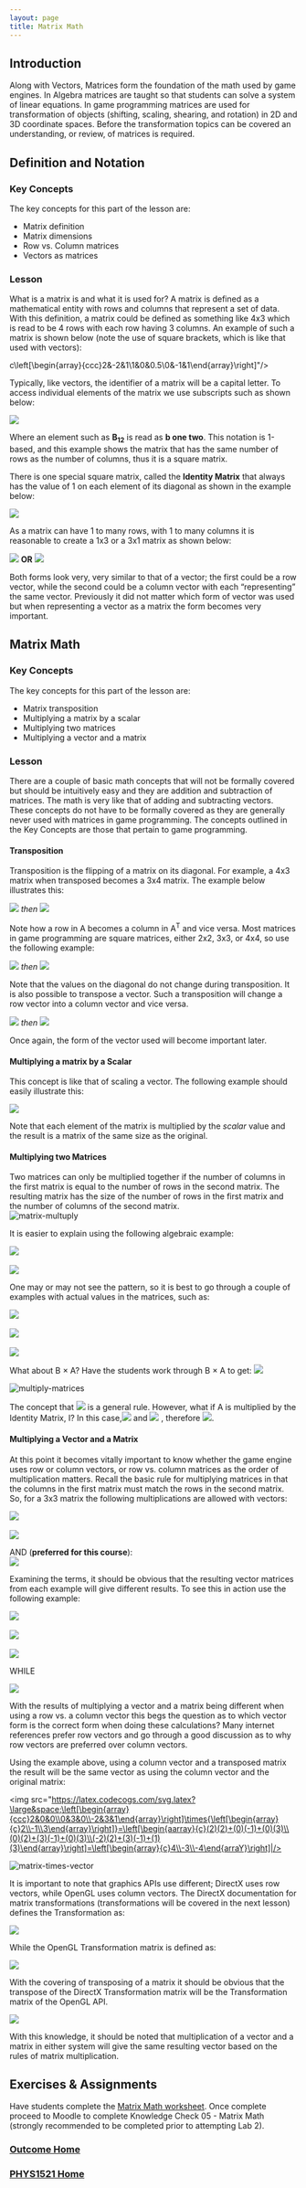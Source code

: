 ```yaml
---
layout: page
title: Matrix Math
---
```

## Introduction
Along with Vectors, Matrices form the foundation of the math used by game engines. In Algebra matrices are taught so that students can solve a system of linear equations. In game programming matrices are used for transformation of objects (shifting, scaling, shearing, and rotation) in 2D and 3D coordinate spaces. Before the transformation topics can be covered an understanding, or review, of matrices is required.

## Definition and Notation
### Key Concepts
The key concepts for this part of the lesson are:
* Matrix definition
* Matrix dimensions
* Row vs. Column matrices
* Vectors as matrices

### Lesson
What is a matrix is and what it is used for? A matrix is defined as a mathematical entity with rows and columns that represent a set of data. With this definition, a matrix could be defined as something like 4x3 which is read to be 4 rows with each row having 3 columns. An example of such a matrix is shown below (note the use of square brackets, which is like that used with vectors):

c\left[\begin{array}{ccc}2&-2&1\\1&0&0.5\\0&-1&1\end{array}\right]"/>

Typically, like vectors, the identifier of a matrix will be a capital letter. To access individual elements of the matrix we use subscripts such as shown below:

<img src="https://latex.codecogs.com/svg.latex?\large&space;B=\left[\begin{array}{ccc}B_{11}&B_{12}&B_{13}\\B_{21}&B_{22}&B_{23}\\B_{31}&B_{32}&B_{33}\end{array}\right]"/>

Where an element such as **B<sub>12</sub>** is read as **b one two**. This notation is 1-based, and this example shows the matrix that has the same number of rows as the number of columns, thus it is a square matrix.

There is one special square matrix, called the **Identity Matrix** that always has the value of 1 on each element of its diagonal as shown in the example below:

<img src="https://latex.codecogs.com/svg.latex?\large&space;I=\left[\begin{array}{ccc}1&0&0\\0&1&0\\0&0&1\end{array}\right]"/>

As a matrix can have 1 to many rows, with 1 to many columns it is reasonable to create a 1x3 or a 3x1 matrix as shown below:

<img src="https://latex.codecogs.com/svg.latex?\large&space;\left[\begin{array}{ccc}2&3&-4\end{array}\right]"/>&nbsp;<b>OR</b>&nbsp;<img src="https://latex.codecogs.com/svg.latex?\large&space;\left[\begin{array}{c}2\\3\\-4\end{array}\right]"/>

Both forms look very, very similar to that of a vector; the first could be a row vector, while the second could be a column vector with each “representing” the same vector. Previously it did not matter which form of vector was used but when representing a vector as a matrix the form becomes very important.

## Matrix Math
### Key Concepts
The key concepts for this part of the lesson are:
* Matrix transposition
* Multiplying a matrix by a scalar
* Multiplying two matrices
* Multiplying a vector and a matrix

### Lesson
There are a couple of basic math concepts that will not be formally covered but should be intuitively easy and they are addition and subtraction of matrices. The math is very like that of adding and subtracting vectors. These concepts do not have to be formally covered as they are generally never used with matrices in game programming. The concepts outlined in the Key Concepts are those that pertain to game programming.

#### Transposition
Transposition is the flipping of a matrix on its diagonal. For example, a 4x3 matrix when transposed becomes a 3x4 matrix. The example below illustrates this:

<img src="https://latex.codecogs.com/svg.latex?\large&space;A=\left[\begin{array}{ccc}2&3&-2\\1&0&0.5\\4&6&0\\0&-1&1\end{array}\right]"/>&nbsp;<em>then</em>&nbsp;<img src="https://latex.codecogs.com/svg.latex?\large&space;A^T=\left[\begin{array}{cccc}2&1&4&0\\3&0&6&-1\\-2&0.5&0&1\end{array}\right]"/>

Note how a row in A becomes a column in A<sup>T</sup> and vice versa. Most matrices in game programming are square matrices, either 2x2, 3x3, or 4x4, so use the following example:

<img src="https://latex.codecogs.com/svg.latex?\large&space;A=\left[\begin{array}{ccc}1&2&3\\4&5&6\\7&8&9\end{array}\right]"/>&nbsp;<em>then</em>&nbsp;<img src="https://latex.codecogs.com/svg.latex?\large&space;A^T=\left[\begin{array}{ccc}1&4&7\\2&5&8\\3&6&9\end{array}\right]"/>

Note that the values on the diagonal do not change during transposition. It is also possible to transpose a vector. Such a transposition will change a row vector into a column vector and vice versa.

<img src="https://latex.codecogs.com/svg.latex?\large&space;V=\left[\begin{array}{ccc}x&y&z\end{array}\right]"/>&nbsp;<em>then</em>&nbsp;<img src="https://latex.codecogs.com/svg.latex?\large&space;V^T=\left[\begin{array}{ccc}x\\y\\z\end{array}\right]"/>

Once again, the form of the vector used will become important later.

#### Multiplying a matrix by a Scalar
This concept is like that of scaling a vector. The following example should easily illustrate this:

<img src="https://latex.codecogs.com/svg.latex?\large&space;3\times{\left[\begin{array}{ccc}1&-2&3\\0&4&2\\0&0&1\end{array}\right]}=\left[\begin{array}{ccc}3&-6&9\\0&12&6\\0&0&3\end{array}\right]"/>

Note that each element of the matrix is multiplied by the _scalar_ value and the result is a matrix of the same size as the original.

#### Multiplying two Matrices
Two matrices can only be multiplied together if the number of columns in the first matrix is equal to the number of rows in the second matrix. The resulting matrix has the size of the number of rows in the first matrix and the number of columns of the second matrix.<br>
![matrix-multuply](files/matrix-multiply.jpg)

It is easier to explain using the following algebraic example:

<img src="https://latex.codecogs.com/svg.latex?\large&space;A\times{B}=\left[\begin{array}{ccc}A_{11}&A_{12}&A_{13}\\A_{21}&A_{22}&A_{23}\\A_{31}&A_{32}&A_{33}\end{array}\right]\times{\left[\begin{array}{ccc}B_{11}&B_{12}&B_{13}\\B_{21}&B_{22}&B_{23}\\B_{31}&B_{32}&B_{33}\end{array}\right]}"/><br><br>
<img src="https://latex.codecogs.com/svg.latex?\large&space;=\left[\begin{array}{ccc}A_{11}B_{11}+A_{12}B_{21}+A_{13}B_{31}&A_{11}B_{12}+A_{12}B_{22}+A_{13}B_{32}&A_{11}B_{13}+A_{12}B_{23}+A_{13}B_{33}\\A_{21}B_{11}+A_{22}B_{21}+A_{23}B_{31}&A_{21}B_{12}+A_{22}B_{22}+A_{23}B_{32}&A_{21}B_{13}+A_{22}B_{23}+A_{23}B_{33}\\A_{31}B_{11}+A_{32}B_{21}+A_{33}B_{31}&A_{31}B_{12}+A_{32}B_{22}+A_{33}B_{32}&A_{31}B_{13}+A_{32}B_{23}+A_{33}B_{33}\end{array}\right]"/>

One may or may not see the pattern, so it is best to go through a couple of examples with actual values in the matrices, such as:

<img src="https://latex.codecogs.com/svg.latex?\large&space;A\times{B}=\left[\begin{array}{ccc}2&-1&3\\1&3&-2\\1&0&1\end{array}\right]\times{\left[\begin{array}{ccc}3&-1&2\\2&4&-3\\-1&1&0\end{array}\right]}"/><br><br>
<img src="https://latex.codecogs.com/svg.latex?\large&space;=\left[\begin{array}{ccc}(2)(3)+(-1)(2)+(3)(-1)&(2)(-1)+(-1)(4)+(3)(1)&(2)(2)+(-1)(-3)+(3)(0)\\(1)(3)+(3)(2)+(-2)(-1)&(1)(-1)+(3)(4)+(-2)(1)&(1)(2)+(3)(-3)+(-2)(0)\\(1)(2)+(0)(-3)+(1)(0)&(1)(-1)+(0)(4)+(1)(1)&(1)(2)+(0)(-3)+(1)(0)\end{array}\right]"/><br><br>
<img src="https://latex.codecogs.com/svg.latex?\large&space;=\left[\begin{array}{ccc}6-2-4&-2-4+3&4+3+0\\3+6+2&-1+12-2&2-9+0\\2+0+0&-1+0+1&2+0+0\end{array}\right]=\left[\begin{array}{ccc}1&-3&7\\11&9&-7\\2&0&2\end{array}\right]"/>

What about B × A? Have the students work through B × A to get: <img src="https://latex.codecogs.com/svg.latex?\large&space;B\times{A}=\left[\begin{array}{ccc}7&-6&13\\5&10&-5\\-1&4&-5\end{array}\right]"/>

![multiply-matrices](files/multiply-matrices.jpg)

The concept that <img src="https://latex.codecogs.com/svg.latex?\large&space;A\times{B}\neq{B\times{A}}"/>&nbsp;is a general rule. However, what if A is multiplied by the Identity Matrix, I? In this case,<img src="https://latex.codecogs.com/svg.latex?\large&space;A\times{I}=A"/>&nbsp;and <img src="https://latex.codecogs.com/svg.latex?\large&space;I\times{A}=A"/>&nbsp;, therefore <img src="https://latex.codecogs.com/svg.latex?\large&space;A\times{I}=I\times{A"/>.

#### Multiplying a Vector and a Matrix
At this point it becomes vitally important to know whether the game engine uses row or column vectors, or row vs. column matrices as the order of multiplication matters. Recall the basic rule for multiplying matrices in that the columns in the first matrix must match the rows in the second matrix. So, for a 3x3 matrix the following multiplications are allowed with vectors:

<img src="https://latex.codecogs.com/svg.latex?\large&space;\left[\begin{array}{ccc}X&Y&Z\end{array}\right]\times{\left[\begin{array}{ccc}M_{11}&M_{12}&M_{13}\\M_{21}&M_{22}&M_{23}\\M_{31}&M_{32}&M_{33}\end{array}\right]}"/><br><br>
<img src="https://latex.codecogs.com/svg.latex?\large&space;=\left[\begin{array}{ccc}XM_{11}+YM_{21}+ZM_{31}&XM_{12}+YM_{22}+ZM_{32}\\XM_{13}+YM_{23}+ZM_{33}\end{array}\right]"/>

AND (**preferred for this course**):<br>
<img src="https://latex.codecogs.com/svg.latex?\large&space;\left[\begin{array}{ccc}M_{11}&M_{12}&M_{13}\\M_{21}&M_{22}&M_{23}\\M_{31}&M_{32}&M_{33}\end{array}\right]\times{\left[\begin{array}{c}X\\Y\\Z\end{array}\right]}=\left[\begin{array}{c}XM_{11}+YM_{12}+ZM_{13}\\XM_{21}+YM_{22}+ZM_{23}\\XM_{31}+YM_{32}+ZM_{33}\end{array}\right]"/>

Examining the terms, it should be obvious that the resulting vector matrices from each example will give different results. To see this in action use the following example:

<img src="https://latex.codecogs.com/svg.latex?\large&space;\left[\begin{array}{ccc}2&-1&3\end{array}\right]\times{\left[\begin{array}{ccc}2&0&-2\\0&3&3\\0&0&1\end{array}\right]}"/><br><br>
<img src="https://latex.codecogs.com/svg.latex?\large&space;=\left[\begin{array}{ccc}(2)(2)+(-1)(0)+(3)(0)&(2)(0)+(-1)(3)+(3)(0)&(2)(-2)+(-1)(3)+(3)(1)\end{array}\right]"/><br><br>
<img src="https://latex.codecogs.com/svg.latex?\large&space;=\left[\begin{array}{ccc}4&-3&-4\end{array}\right]"/>

WHILE

<img src="https://latex.codecogs.com/svg.latex?\large&space;\left[\begin{array}{ccc}2&0&-2\\0&3&3\\0&0&1\end{array}\right]\times{\left[\begin{array}{c}2\\-1\\3\end{array}\right]}=\left[\begin{array}{c}(2)(2)+(0)(-1)+(-2)(3)\\(0)(2)+(3)(-1)+(3)(3)\\(0)(2)+(0)(-1)+(1)(3)\end{array}\right]=\left[\begin{array}{c}-2\\6\\3\end{array}\right]"/>

With the results of multiplying a vector and a matrix being different when using a row vs. a column vector this begs the question as to which vector form is the correct form when doing these calculations? Many internet references prefer row vectors and go through a good discussion as to why row vectors are preferred over column vectors.

Using the example above, using a column vector and a transposed matrix the result will be the same vector as using the column vector and the original matrix:

<img src="https://latex.codecogs.com/svg.latex?\large&space;\left[\begin{array}{ccc}2&0&0\\0&3&0\\-2&3&1\end{array}\right]\times{\left[\begin{array}{c}2\\-1\\3\end{array}\right]}=\left[\begin{aarray}{c}(2)(2)+(0)(-1)+(0)(3)\\(0)(2)+(3)(-1)+(0)(3)\\(-2)(2)+(3)(-1)+(1)(3)\end{array}\right]=\left[\begin{array}{c}4\\-3\\-4\end{arraY}\right]|/>

![matrix-times-vector](files/matrix-times-vector.jpg)

It is important to note that graphics APIs use different; DirectX uses row vectors, while OpenGL uses column vectors. The DirectX documentation for matrix transformations (transformations will be covered in the next lesson) defines the Transformation as:

<img src="https://latex.codecogs.com/svg.latex?\large&space;T_{DX}=\left[\begin{array}{cccc}1&0&0&0\\0&1&0&0\\0&0&1&0\\T_{x}&T_{y}&T_{z}&1\end{array}\right]"/>

While the OpenGL Transformation matrix is defined as:

<img src="https://latex.codecogs.com/svg.latex?\large&space;T_{GL}=\left[\begin{array}{cccc}1&0&0&T_{x}\\0&1&0&T_{y}\\0&0&1&T_{z}\\0&0&0&1\end{array}\right]"/>

With the covering of transposing of a matrix it should be obvious that the transpose of the DirectX Transformation matrix will be the Transformation matrix of the OpenGL API.

<img src="https://latex.codecogs.com/svg.latex?\large&space;T_{DX}^T={\left[\begin{array}{cccc}1&0&0&0\\0&1&0&0\\0&0&1&0\\T_{x}&T_{y}&T_{z}&1\end{array}\right]}^T=\left[\begin{array}{cccc}1&0&0&T_{x}\\0&1&0&T_{y}\\0&0&1&T_{z}\\0&0&0&1\end{array}\right]=T_{GL}"/>

With this knowledge, it should be noted that multiplication of a vector and a matrix in either system will give the same resulting vector based on the rules of matrix multiplication.

## Exercises & Assignments
Have students complete the [Matrix Math worksheet](matrix-worksheet-1/md). Once complete proceed to Moodle to complete Knowledge Check 05 - Matrix Math (strongly recommended to be completed prior to attempting Lab 2).

### [Outcome Home](outcome2.md)
### [PHYS1521 Home](../)

